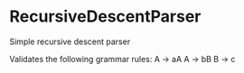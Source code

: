 # RecursiveDescentParser
Simple recursive descent parser

Validates the following grammar rules:
A -> aA
A -> bB
B -> c
